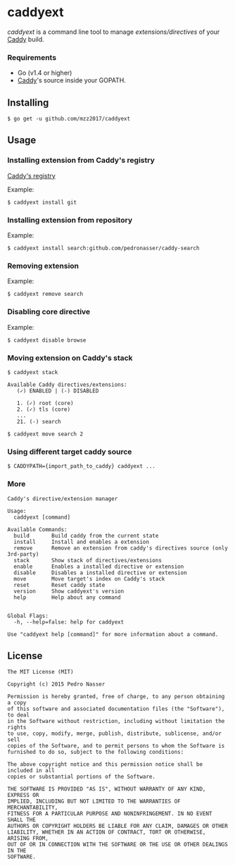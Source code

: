 # caddyext

*caddyext* is a command line tool to manage *extensions/directives* of your [Caddy](http://mzz2017.com) build.

### Requirements

- Go (v1.4 or higher)
- [Caddy](http://github.com/mholt/caddy)'s source inside your GOPATH.

## Installing

    $ go get -u github.com/mzz2017/caddyext

## Usage

### Installing extension from Caddy's registry

[Caddy's registry](https://github.com/mzz2017/buildsrv/blob/master/features/registry.go)

Example:

    $ caddyext install git

### Installing extension from repository

Example:

    $ caddyext install search:github.com/pedronasser/caddy-search

### Removing extension

Example:

    $ caddyext remove search

### Disabling core directive

Example:

    $ caddyext disable browse

### Moving extension on Caddy's stack

    $ caddyext stack

    Available Caddy directives/extensions:
       (✓) ENABLED | (-) DISABLED

       1. (✓) root (core)
       2. (✓) tls (core)
       ...
       21. (-) search

    $ caddyext move search 2

### Using different target caddy source

    $ CADDYPATH={import_path_to_caddy} caddyext ...

### More

```
Caddy's directive/extension manager

Usage:
  caddyext [command]

Available Commands:
  build       Build caddy from the current state
  install     Install and enables a extension
  remove      Remove an extension from caddy's directives source (only 3rd-party)
  stack       Show stack of directives/extensions
  enable      Enables a installed directive or extension
  disable     Disables a installed directive or extension
  move        Move target's index on Caddy's stack
  reset       Reset caddy state
  version     Show caddyext's version
  help        Help about any command


Global Flags:
  -h, --help=false: help for caddyext

Use "caddyext help [command]" for more information about a command.
```

## License

```
The MIT License (MIT)

Copyright (c) 2015 Pedro Nasser

Permission is hereby granted, free of charge, to any person obtaining a copy
of this software and associated documentation files (the "Software"), to deal
in the Software without restriction, including without limitation the rights
to use, copy, modify, merge, publish, distribute, sublicense, and/or sell
copies of the Software, and to permit persons to whom the Software is
furnished to do so, subject to the following conditions:

The above copyright notice and this permission notice shall be included in all
copies or substantial portions of the Software.

THE SOFTWARE IS PROVIDED "AS IS", WITHOUT WARRANTY OF ANY KIND, EXPRESS OR
IMPLIED, INCLUDING BUT NOT LIMITED TO THE WARRANTIES OF MERCHANTABILITY,
FITNESS FOR A PARTICULAR PURPOSE AND NONINFRINGEMENT. IN NO EVENT SHALL THE
AUTHORS OR COPYRIGHT HOLDERS BE LIABLE FOR ANY CLAIM, DAMAGES OR OTHER
LIABILITY, WHETHER IN AN ACTION OF CONTRACT, TORT OR OTHERWISE, ARISING FROM,
OUT OF OR IN CONNECTION WITH THE SOFTWARE OR THE USE OR OTHER DEALINGS IN THE
SOFTWARE.
```
